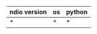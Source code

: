 <!--
The following chart is provided to improve bug-tracking and reporting.

When possible, provide the version of ndio, the OS, and the version of Python you're using when you encounter a bug. Inapplicable fields can be left blank. Table columns need not line up to render properly.

You can get the version of ndio using `import ndio; ndio.version`.
-->

| ndio version |  os  | python |
|------------------|-------|----------|
| *            | *  | *      |

<!-- start issue report after this line. -->
